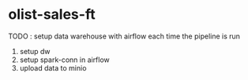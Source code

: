 # olist-sales-ft

TODO : setup data warehouse with airflow each time the pipeline is run

1. setup dw
2. setup spark-conn in airflow
3. upload data to minio